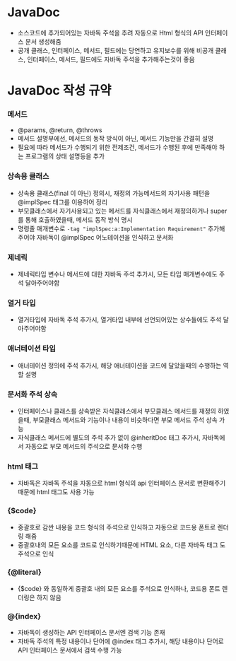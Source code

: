 # JavaDoc
* 소스코드에 추가되어있는 자바독 주석을 추려 자동으로 Html 형식의 API 인터페이스 문서 생성해줌
* 공개 클래스, 인터페이스, 메서드, 필드에는 당연하고 유지보수를 위해 비공개 클래스, 인터페이스, 메서드, 필드에도 자바독 주석을 추가해주는것이 좋음

# JavaDoc 작성 규약
### 메서드
* @params, @return, @throws
* 메서드 설명부에선, 메서드의 동작 방식이 아닌, 메서드 기능만을 간결히 설명
* 필요에 따라 메서드가 수행되기 위한 전제조건, 메서드가 수행된 후에 만족해야 하는 프로그램의 상태 설명등을 추가

### 상속용 클래스
* 상속용 클래스(final 이 아닌) 정의시, 재정의 가능메서드의 자기사용 패턴을 @implSpec 태그를 이용하어 정리
* 부모클래스에서 자기사용되고 있는 메서드를 자식클래스에서 재정의하거나 super 를 통해 호출하였을때, 메서드 동작 방식 명시
* 명령줄 매개변수로 ```-tag "implSpec:a:Implementation Requirement"``` 추가해주어야 자바독이 @implSpec 어노테이션을 인식하고 문서화    
 
### 제네릭
* 제네릭타입 변수나 메서드에 대한 자바독 주석 추가시, 모든 타입 매개변수에도 주석 달아주어야함


### 열거 타입
* 열거타입에 자바독 주석 추가시, 열거타입 내부에 선언되어있는 상수들에도 주석 달아주어야함

### 애너테이션 타입
* 애너테이션 정의에 주석 추가시, 해당 애너테이션을 코드에 달았을때의 수행하는 역할 설명

### 문서화 주석 상속
* 인터페이스나 클래스를 상속받은 자식클래스에서 부모클래스 메서드를 재정의 하였을때, 부모클래스 메서드와 기능이나 내용이 비슷하다면 부모 메서드 주석 상속 가능
* 자식클래스 메서드에 별도의 주석 추가 없이 @inheritDoc 태그 추가시, 자바독에서 자동으로 부모 메서드의 주석으로 문서화 수행

### html 태그
* 자바독은 자바독 주석을 자동으로 html 형식의 api 인터페이스 문서로 변환해주기 때문에 html 태그도 사용 가능

### {$code}
* 중괄호로 감싼 내용을 코드 형식의 주석으로 인식하고 자동으로 코드용 폰트로 렌더링 해줌
* 중괄호내의 모든 요소를 코드로 인식하기때문에 HTML 요소, 다른 자바독 태그 도 주석으로 인식

### {@literal}
* {$code} 와 동일하게 중괄호 내의 모든 요소를 주석으로 인식하나, 코드용 폰트 렌더링은 하지 않음

### @{index}
* 자바독이 생성하는 API 인터페이스 문서엔 검색 기능 존재
* 자바독 주석의 특정 내용이나 단어에 @index 태그 추가시, 해당 내용이나 단어로 API 인터페이스 문서에서 검색 수행 가능
